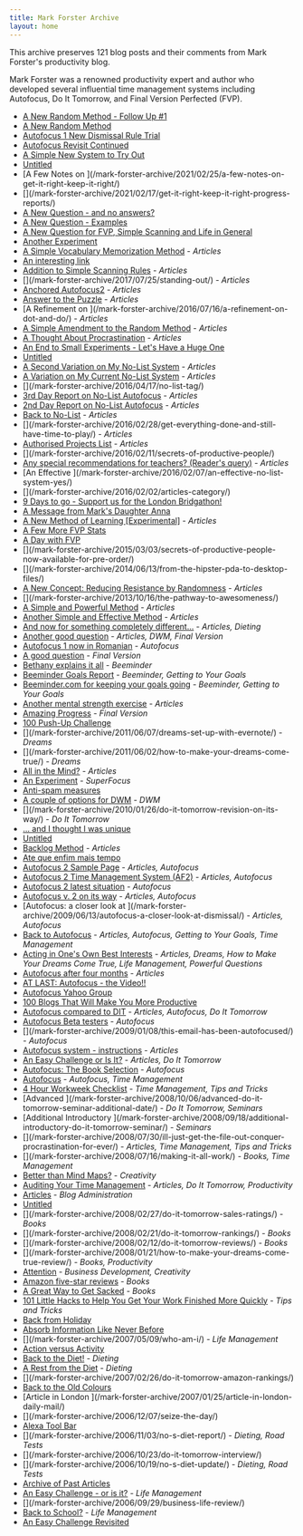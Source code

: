 ```yaml
---
title: Mark Forster Archive
layout: home
---
```


This archive preserves 121 blog posts and their comments from Mark Forster's productivity blog.

Mark Forster was a renowned productivity expert and author who developed several influential time management systems including Autofocus, Do It Tomorrow, and Final Version Perfected (FVP).

- [A New Random Method - Follow Up #1](/mark-forster-archive/2021/08/25/a-new-random-method-follow-up-1/)
- [A New Random Method](/mark-forster-archive/2021/08/24/a-new-random-method/)
- [Autofocus 1 New Dismissal Rule Trial](/mark-forster-archive/2021/06/23/autofocus-1-new-dismissal-rule-trial/)
- [Autofocus Revisit Continued](/mark-forster-archive/2021/05/18/autofocus-revisit-continued/)
- [A Simple New System to Try Out](/mark-forster-archive/2021/04/12/a-simple-new-system-to-try-out/)
- [Untitled](/mark-forster-archive/2021/04/03/an-exercise-for-building-willpower/)
- [A Few Notes on \](/mark-forster-archive/2021/02/25/a-few-notes-on-get-it-right-keep-it-right/)
- [\](/mark-forster-archive/2021/02/17/get-it-right-keep-it-right-progress-reports/)
- [A New Question - and no answers?](/mark-forster-archive/2021/01/20/a-new-question-and-no-answers/)
- [A New Question - Examples](/mark-forster-archive/2021/01/19/a-new-question-examples/)
- [A New Question for FVP, Simple Scanning and Life in General](/mark-forster-archive/2021/01/17/a-new-question-for-fvp-simple-scanning-and-life-in-general/)
- [Another Experiment](/mark-forster-archive/2020/12/14/another-experiment/)
- [A Simple Vocabulary Memorization Method](/mark-forster-archive/2018/07/03/a-simple-vocabulary-memorization-method/) - *Articles*
- [An interesting link](/mark-forster-archive/2018/02/12/an-interesting-link/)
- [Addition to Simple Scanning Rules](/mark-forster-archive/2017/12/15/addition-to-simple-scanning-rules/) - *Articles*
- [\](/mark-forster-archive/2017/07/25/standing-out/) - *Articles*
- [Anchored Autofocus2](/mark-forster-archive/2017/06/25/anchored-autofocus2/) - *Articles*
- [Answer to the Puzzle](/mark-forster-archive/2016/07/25/answer-to-the-puzzle/) - *Articles*
- [A Refinement on \](/mark-forster-archive/2016/07/16/a-refinement-on-dot-and-do/) - *Articles*
- [A Simple Amendment to the Random Method](/mark-forster-archive/2016/07/15/a-simple-amendment-to-the-random-method/) - *Articles*
- [A Thought About Procrastination](/mark-forster-archive/2016/07/10/a-thought-about-procrastination/) - *Articles*
- [An End to Small Experiments - Let's Have a Huge One](/mark-forster-archive/2016/06/01/an-end-to-small-experiments-lets-have-a-huge-one/)
- [Untitled](/mark-forster-archive/2016/05/30/bank-holiday-thoughts/)
- [A Second Variation on My No-List System](/mark-forster-archive/2016/05/15/a-second-variation-on-my-no-list-system/) - *Articles*
- [A Variation on My Current No-List System](/mark-forster-archive/2016/05/10/a-variation-on-my-current-no-list-system/) - *Articles*
- [\](/mark-forster-archive/2016/04/17/no-list-tag/)
- [3rd Day Report on No-List Autofocus](/mark-forster-archive/2016/03/31/3rd-day-report-on-no-list-autofocus/) - *Articles*
- [2nd Day Report on No-List Autofocus](/mark-forster-archive/2016/03/30/2nd-day-report-on-no-list-autofocus/) - *Articles*
- [Back to No-List](/mark-forster-archive/2016/03/28/back-to-no-list/) - *Articles*
- [\](/mark-forster-archive/2016/02/28/get-everything-done-and-still-have-time-to-play/) - *Articles*
- [Authorised Projects List](/mark-forster-archive/2016/02/20/authorised-projects-list/) - *Articles*
- [\](/mark-forster-archive/2016/02/11/secrets-of-productive-people/)
- [Any special recommendations for teachers? (Reader's query)](/mark-forster-archive/2016/02/09/any-special-recommendations-for-teachers-readers-query/) - *Articles*
- [An Effective \](/mark-forster-archive/2016/02/07/an-effective-no-list-system-yes/)
- [\](/mark-forster-archive/2016/02/02/articles-category/)
- [9 Days to go - Support us for the London Bridgathon!](/mark-forster-archive/2015/09/11/9-days-to-go-support-us-for-the-london-bridgathon/)
- [A Message from Mark's Daughter Anna](/mark-forster-archive/2015/07/23/a-message-from-marks-daughter-anna/)
- [A New Method of Learning [Experimental]](/mark-forster-archive/2015/06/30/a-new-method-of-learning-experimental/) - *Articles*
- [A Few More FVP Stats](/mark-forster-archive/2015/06/07/a-few-more-fvp-stats/)
- [A Day with FVP](/mark-forster-archive/2015/05/27/a-day-with-fvp/)
- [\](/mark-forster-archive/2015/03/03/secrets-of-productive-people-now-available-for-pre-order/)
- [\](/mark-forster-archive/2014/06/13/from-the-hipster-pda-to-desktop-files/)
- [A New Concept: Reducing Resistance by Randomness](/mark-forster-archive/2014/01/19/a-new-concept-reducing-resistance-by-randomness/) - *Articles*
- [\](/mark-forster-archive/2013/10/16/the-pathway-to-awesomeness/)
- [A Simple and Powerful Method](/mark-forster-archive/2013/06/09/a-simple-and-powerful-method/) - *Articles*
- [Another Simple and Effective Method](/mark-forster-archive/2013/05/20/another-simple-and-effective-method/) - *Articles*
- [And now for something completely different...](/mark-forster-archive/2012/10/15/and-now-for-something-completely-different/) - *Articles, Dieting*
- [Another good question](/mark-forster-archive/2012/02/23/another-good-question/) - *Articles, DWM, Final Version*
- [Autofocus 1 now in Romanian](/mark-forster-archive/2012/02/22/autofocus-1-now-in-romanian/) - *Autofocus*
- [A good question](/mark-forster-archive/2012/02/08/a-good-question/) - *Final Version*
- [Bethany explains it all](/mark-forster-archive/2012/02/03/bethany-explains-it-all/) - *Beeminder*
- [Beeminder Goals Report](/mark-forster-archive/2012/02/02/beeminder-goals-report/) - *Beeminder, Getting to Your Goals*
- [Beeminder.com for keeping your goals going](/mark-forster-archive/2012/01/29/beemindercom-for-keeping-your-goals-going/) - *Beeminder, Getting to Your Goals*
- [Another mental strength exercise](/mark-forster-archive/2012/01/23/another-mental-strength-exercise/) - *Articles*
- [Amazing Progress](/mark-forster-archive/2011/08/30/amazing-progress/) - *Final Version*
- [100 Push-Up Challenge](/mark-forster-archive/2011/06/12/100-push-up-challenge/)
- [\](/mark-forster-archive/2011/06/07/dreams-set-up-with-evernote/) - *Dreams*
- [\](/mark-forster-archive/2011/06/02/how-to-make-your-dreams-come-true/) - *Dreams*
- [All in the Mind?](/mark-forster-archive/2011/03/18/all-in-the-mind/) - *Articles*
- [An Experiment](/mark-forster-archive/2011/03/13/an-experiment/) - *SuperFocus*
- [Anti-spam measures](/mark-forster-archive/2010/09/26/anti-spam-measures/)
- [A couple of options for DWM](/mark-forster-archive/2010/02/10/a-couple-of-options-for-dwm/) - *DWM*
- [\](/mark-forster-archive/2010/01/26/do-it-tomorrow-revision-on-its-way/) - *Do It Tomorrow*
- [... and I thought I was unique](/mark-forster-archive/2010/01/26/and-i-thought-i-was-unique/)
- [Untitled](/mark-forster-archive/2009/09/07/af4-news/)
- [Backlog Method](/mark-forster-archive/2009/08/31/backlog-method/) - *Articles*
- [Ate que enfim mais tempo](/mark-forster-archive/2009/07/29/ate-que-enfim-mais-tempo/)
- [Autofocus 2 Sample Page](/mark-forster-archive/2009/07/23/autofocus-2-sample-page/) - *Articles, Autofocus*
- [Autofocus 2 Time Management System (AF2)](/mark-forster-archive/2009/06/27/autofocus-2-time-management-system-af2/) - *Articles, Autofocus*
- [Autofocus 2 latest situation](/mark-forster-archive/2009/06/25/autofocus-2-latest-situation/) - *Autofocus*
- [Autofocus v. 2 on its way](/mark-forster-archive/2009/06/22/autofocus-v-2-on-its-way/) - *Articles, Autofocus*
- [Autofocus: a closer look at \](/mark-forster-archive/2009/06/13/autofocus-a-closer-look-at-dismissal/) - *Articles, Autofocus*
- [Back to Autofocus](/mark-forster-archive/2009/06/12/back-to-autofocus/) - *Articles, Autofocus, Getting to Your Goals, Time Management*
- [Acting in One's Own Best Interests](/mark-forster-archive/2009/06/03/acting-in-ones-own-best-interests/) - *Articles, Dreams, How to Make Your Dreams Come True, Life Management, Powerful Questions*
- [Autofocus after four months](/mark-forster-archive/2009/05/04/autofocus-after-four-months/) - *Articles*
- [AT LAST: Autofocus - the Video!!](/mark-forster-archive/2009/02/15/at-last-autofocus-the-video/)
- [Autofocus Yahoo Group](/mark-forster-archive/2009/02/14/autofocus-yahoo-group/)
- [100 Blogs That Will Make You More Productive](/mark-forster-archive/2009/02/05/100-blogs-that-will-make-you-more-productive/)
- [Autofocus compared to DIT](/mark-forster-archive/2009/01/11/autofocus-compared-to-dit/) - *Articles, Autofocus, Do It Tomorrow*
- [Autofocus Beta testers](/mark-forster-archive/2009/01/10/autofocus-beta-testers/) - *Autofocus*
- [\](/mark-forster-archive/2009/01/08/this-email-has-been-autofocused/) - *Autofocus*
- [Autofocus system - instructions](/mark-forster-archive/2009/01/06/autofocus-system-instructions/) - *Articles*
- [An Easy Challenge or Is It?](/mark-forster-archive/2008/12/27/an-easy-challenge-or-is-it/) - *Articles, Do It Tomorrow*
- [Autofocus: The Book Selection](/mark-forster-archive/2008/12/23/autofocus-the-book-selection/) - *Autofocus*
- [Autofocus](/mark-forster-archive/2008/12/20/autofocus/) - *Autofocus, Time Management*
- [4 Hour Workweek Checklist](/mark-forster-archive/2008/10/07/4-hour-workweek-checklist/) - *Time Management, Tips and Tricks*
- [Advanced \](/mark-forster-archive/2008/10/06/advanced-do-it-tomorrow-seminar-additional-date/) - *Do It Tomorrow, Seminars*
- [Additional Introductory \](/mark-forster-archive/2008/09/18/additional-introductory-do-it-tomorrow-seminar/) - *Seminars*
- [\](/mark-forster-archive/2008/07/30/ill-just-get-the-file-out-conquer-procrastination-for-ever/) - *Articles, Time Management, Tips and Tricks*
- [\](/mark-forster-archive/2008/07/16/making-it-all-work/) - *Books, Time Management*
- [Better than Mind Maps?](/mark-forster-archive/2008/03/12/better-than-mind-maps/) - *Creativity*
- [Auditing Your Time Management](/mark-forster-archive/2008/02/29/auditing-your-time-management/) - *Articles, Do It Tomorrow, Productivity*
- [Articles](/mark-forster-archive/2008/02/28/articles/) - *Blog Administration*
- [Untitled](/mark-forster-archive/2008/02/28/dreams-the-underestimated-book/)
- [\](/mark-forster-archive/2008/02/27/do-it-tomorrow-sales-ratings/) - *Books*
- [\](/mark-forster-archive/2008/02/21/do-it-tomorrow-rankings/) - *Books*
- [\](/mark-forster-archive/2008/02/12/do-it-tomorrow-reviews/) - *Books*
- [\](/mark-forster-archive/2008/01/21/how-to-make-your-dreams-come-true-review/) - *Books, Productivity*
- [Attention](/mark-forster-archive/2008/01/15/attention/) - *Business Development, Creativity*
- [Amazon five-star reviews](/mark-forster-archive/2008/01/05/amazon-five-star-reviews/) - *Books*
- [A Great Way to Get Sacked](/mark-forster-archive/2007/12/13/a-great-way-to-get-sacked/) - *Books*
- [101 Little Hacks to Help You Get Your Work Finished More Quickly](/mark-forster-archive/2007/10/15/101-little-hacks-to-help-you-get-your-work-finished-more-qui/) - *Tips and Tricks*
- [Back from Holiday](/mark-forster-archive/2007/08/02/back-from-holiday/)
- [Absorb Information Like Never Before](/mark-forster-archive/misc/absorb/information/like-never-before/)
- [\](/mark-forster-archive/2007/05/09/who-am-i/) - *Life Management*
- [Action versus Activity](/mark-forster-archive/2007/04/14/action-versus-activity/)
- [Back to the Diet!](/mark-forster-archive/2007/03/05/back-to-the-diet/) - *Dieting*
- [A Rest from the Diet](/mark-forster-archive/2007/02/26/a-rest-from-the-diet/) - *Dieting*
- [\](/mark-forster-archive/2007/02/26/do-it-tomorrow-amazon-rankings/)
- [Back to the Old Colours](/mark-forster-archive/2007/01/25/back-to-the-old-colours/)
- [Article in London \](/mark-forster-archive/2007/01/25/article-in-london-daily-mail/)
- [\](/mark-forster-archive/2006/12/07/seize-the-day/)
- [Alexa Tool Bar](/mark-forster-archive/2006/11/09/alexa-tool-bar/)
- [\](/mark-forster-archive/2006/11/03/no-s-diet-report/) - *Dieting, Road Tests*
- [\](/mark-forster-archive/2006/10/23/do-it-tomorrow-interview/)
- [\](/mark-forster-archive/2006/10/19/no-s-diet-update/) - *Dieting, Road Tests*
- [Archive of Past Articles](/mark-forster-archive/2006/10/06/archive-of-past-articles/)
- [An Easy Challenge - or is it?](/mark-forster-archive/2006/10/04/an-easy-challenge-or-is-it/) - *Life Management*
- [\](/mark-forster-archive/2006/09/29/business-life-review/)
- [Back to School?](/mark-forster-archive/2006/09/16/back-to-school/) - *Life Management*
- [An Easy Challenge Revisited](/mark-forster-archive/2006/08/14/an-easy-challenge-revisited/)